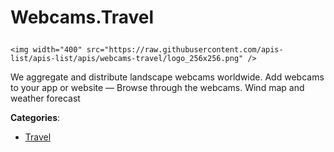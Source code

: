 # Webcams.Travel<p align="center">
    <img width="400" src="https://raw.githubusercontent.com/apis-list/apis-list/apis/webcams-travel/logo_256x256.png" />
</p>

We aggregate and distribute landscape webcams worldwide. Add webcams to your app or website — Browse through the webcams.  Wind map and weather forecast

**Categories**:

- [Travel](https://github/apis-list/apis-list#travel)





